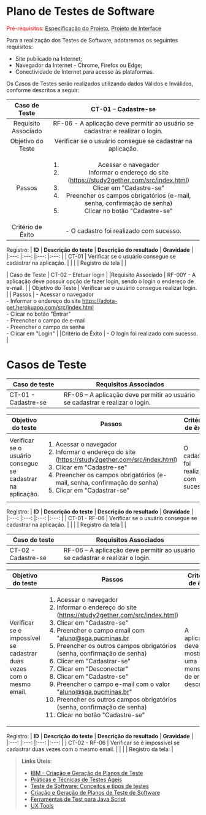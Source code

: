 # Plano de Testes de Software

<span style="color:red">Pré-requisitos: <a href="2-Especificação do Projeto.md"> Especificação do Projeto</a></span>, <a href="3-Projeto de Interface.md"> Projeto de Interface</a>

Para a realização dos Testes de Software, adotaremos os seguintes requisitos:
 * Site publicado na Internet;
 * Navegador da Internet - Chrome, Firefox ou Edge;
 * Conectividade de Internet para acesso às plataformas.

Os Casos de Testes serão realizados utilizando dados Válidos e Inválidos, conforme descritos a seguir:
 
| **Caso de Teste** 	| **CT-01 – Cadastre-se** 	|
|:---:	|:---:	|
|	Requisito Associado 	| RF-06 - A aplicação deve permitir ao usuário se cadastrar e realizar o login. |
| Objetivo do Teste 	| Verificar se o usuário consegue se cadastrar na aplicação. |
| Passos 	| <ol><li> Acessar o navegador </li><li> Informar o endereço do site (https://study2gether.com/src/index.html)</li><li> Clicar em "Cadastre-se" </li><li> Preencher os campos obrigatórios (e-mail, senha, confirmação de senha) </li><li> Clicar no botão "Cadastre-se"</li></ol> |
|Critério de Êxito | - O cadastro foi realizado com sucesso. |

Registro:
| **ID** | **Descrição do teste** | **Descrição do resultado** | **Gravidade** |
|:---: |:---: |:---: |:---: |
| CT-01 | Verificar se o usuário consegue se cadastrar na aplicação. |    |    |
| Registro de tela | |
 
 

| Caso de Teste 	| CT-02 – Efetuar login	|
|Requisito Associado | RF-00Y	- A aplicação deve possuir opção de fazer login, sendo o login o endereço de e-mail. |
| Objetivo do Teste 	| Verificar se o usuário consegue realizar login. |
| Passos 	| - Acessar o navegador <br> - Informar o endereço do site https://adota-pet.herokuapp.com/src/index.html<br> - Clicar no botão "Entrar" <br> - Preencher o campo de e-mail <br> - Preencher o campo da senha <br> - Clicar em "Login" |
|Critério de Êxito | - O login foi realizado com sucesso. |


# Casos de Teste
|**Caso de teste**|**Requisitos Associados**|
|--|--|
|CT-01 - Cadastre-se |RF-06 – A aplicação deve permitir ao usuário se cadastrar e realizar o login.|

|Objetivo do teste| Passos | Critérios de êxito|
|-|-|-|
|Verificar se o usuário consegue se cadastrar na aplicação.|<ol><li>Acessar o navegador</li><li>Informar o endereço do site (https://study2gether.com/src/index.html)</li><li>Clicar em "Cadastre-se"</li><li>Preencher os campos obrigatórios (e-mail, senha, confirmação de senha)</li><li>Clicar em "Cadastrar-se"</li></ol> | O cadastro foi realizado com sucesso|

Registro:
| **ID** | **Descrição do teste** | **Descrição do resultado** | **Gravidade** |
|:---: |:---: |:---: |:---: |
| CT-01 - RF-06 | Verificar se o usuário consegue se cadastrar na aplicação. |    |    |
| Registro da tela | | 

|**Caso de teste**|**Requisitos Associados**|
|--|--|
|CT-02 - Cadastre-se |RF-06 – A aplicação deve permitir ao usuário se cadastrar e realizar o login.|

|Objetivo do teste| Passos | Critérios de êxito|
|-|-|-|
|Verificar se é impossível se cadastrar duas vezes com o mesmo email.|<ol><li>Acessar o navegador</li><li>Informar o endereço do site (https://study2gether.com/src/index.html)</li><li>Clicar em "Cadastre-se"</li><li>Preencher o campo email com "aluno@sga.pucminas.br</li><li>Preencher os outros campos obrigatórios (senha, confirmação de senha)</li><li>Clicar em "Cadastrar-se"</li><li>Clicar em "Desconectar"</li><li>Clicar em "Cadastre-se"</li><li>Preencher o campo e-mail com o valor "aluno@sga.pucminas.br"</li><li>Preencher os outros campos obrigatórios (senha, confirmação de senha)</li><li>Clicar no botão "Cadastre-se"</li></ol> | A aplicação deve mostrar uma mensagem de erro descritiva|

Registro:
| **ID** | **Descrição do teste** | **Descrição do resultado** | **Gravidade** |
|:---: |:---: |:---: |:---: |
| CT-02 - RF-06 | Verificar se é impossível se cadastrar duas vezes com o mesmo email. |    |    |
| Registro da tela: | 
 
 

> **Links Úteis**:
> - [IBM - Criação e Geração de Planos de Teste](https://www.ibm.com/developerworks/br/local/rational/criacao_geracao_planos_testes_software/index.html)
> - [Práticas e Técnicas de Testes Ágeis](http://assiste.serpro.gov.br/serproagil/Apresenta/slides.pdf)
> -  [Teste de Software: Conceitos e tipos de testes](https://blog.onedaytesting.com.br/teste-de-software/)
> - [Criação e Geração de Planos de Teste de Software](https://www.ibm.com/developerworks/br/local/rational/criacao_geracao_planos_testes_software/index.html)
> - [Ferramentas de Test para Java Script](https://geekflare.com/javascript-unit-testing/)
> - [UX Tools](https://uxdesign.cc/ux-user-research-and-user-testing-tools-2d339d379dc7)
